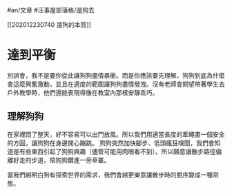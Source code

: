 #an/文章  #汪事屋部落格/遛狗去

[[202012230740 遛狗的本質]]

# 達到平衡

別誤會，我不是要你從此讓狗狗盡情暴衝。而是你應該要先理解，狗狗到底為什麼會這麼興奮激動，並且在適度的範圍讓狗狗盡情發洩。沒有老師會期望帶著學生去戶外教學時，他們還能表現得像在教室內那樣安靜乖巧。

## 理解狗狗
在家裡悶了整天，好不容易可以出門放風。所以我們用適當長度的牽繩畫一個安全的方圓，讓狗狗在身邊開心蹦跳。
狗狗突然加快腳步、低頭瘋狂嗅聞，我們會知道是有些東西引起了狗狗興趣（儘管可能用肉眼看不到）。所以願意讓散步路徑偏離好走的步道，陪狗狗鑽進一旁草叢。

當我們越明白狗有探索世界的需求，我們會越更樂意讓散步時的脫序變成一種常態。